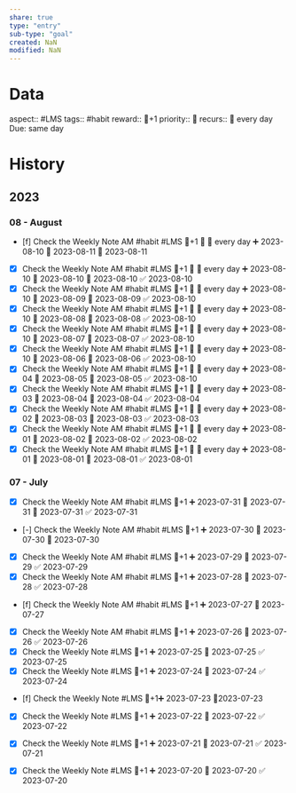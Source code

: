 ```yaml
---
share: true
type: "entry"
sub-type: "goal"
created: NaN 
modified: NaN
---
```

# Data
aspect:: #LMS
tags:: #habit
reward:: 🥄+1
priority:: 🔺
recurs:: 🔁 every day
Due: same day
# History
## 2023
### 08 - August

- [f] Check the Weekly Note AM #habit #LMS 🥄+1 🔺 🔁 every day ➕ 2023-08-10 🛫 2023-08-11 📅 2023-08-11
- [x] Check the Weekly Note AM #habit #LMS 🥄+1 🔺 🔁 every day ➕ 2023-08-10 🛫 2023-08-10 📅 2023-08-10 ✅ 2023-08-10
- [x] Check the Weekly Note AM #habit #LMS 🥄+1 🔺 🔁 every day ➕ 2023-08-10 🛫 2023-08-09 📅 2023-08-09 ✅ 2023-08-10
- [x] Check the Weekly Note AM #habit #LMS 🥄+1 🔺 🔁 every day ➕ 2023-08-10 🛫 2023-08-08 📅 2023-08-08 ✅ 2023-08-10
- [x] Check the Weekly Note AM #habit #LMS 🥄+1 🔺 🔁 every day ➕ 2023-08-10 🛫 2023-08-07 📅 2023-08-07 ✅ 2023-08-10
- [x] Check the Weekly Note AM #habit #LMS 🥄+1 🔺 🔁 every day ➕ 2023-08-10 🛫 2023-08-06 📅 2023-08-06 ✅ 2023-08-10
- [x] Check the Weekly Note AM #habit #LMS 🥄+1 🔺 🔁 every day ➕ 2023-08-04 🛫 2023-08-05 📅 2023-08-05 ✅ 2023-08-10
- [x] Check the Weekly Note AM #habit #LMS 🥄+1 🔺 🔁 every day ➕ 2023-08-03 🛫 2023-08-04 📅 2023-08-04 ✅ 2023-08-04
- [x] Check the Weekly Note AM #habit #LMS 🥄+1 🔺 🔁 every day ➕ 2023-08-02 🛫 2023-08-03 📅 2023-08-03 ✅ 2023-08-03
- [x] Check the Weekly Note AM #habit #LMS 🥄+1 🔺 🔁 every day ➕ 2023-08-01 🛫 2023-08-02 📅 2023-08-02 ✅ 2023-08-02
- [x] Check the Weekly Note AM #habit #LMS 🥄+1 🔺 🔁 every day ➕ 2023-08-01 🛫 2023-08-01 📅 2023-08-01 ✅ 2023-08-01
### 07 - July
- [x] Check the Weekly Note AM #habit #LMS 🥄+1 ➕ 2023-07-31 🛫 2023-07-31 📅 2023-07-31 ✅ 2023-07-31
- [-] Check the Weekly Note AM #habit #LMS 🥄+1 ➕ 2023-07-30 🛫 2023-07-30 📅 2023-07-30
- [x] Check the Weekly Note AM #habit #LMS 🥄+1 ➕ 2023-07-29 📅 2023-07-29 ✅ 2023-07-29
- [x] Check the Weekly Note AM #habit #LMS 🥄+1 ➕ 2023-07-28 📅 2023-07-28 ✅ 2023-07-28
- [f] Check the Weekly Note AM #habit #LMS 🥄+1 ➕ 2023-07-27 📅 2023-07-27
- [x] Check the Weekly Note AM #habit #LMS 🥄+1 ➕ 2023-07-26 📅 2023-07-26 ✅ 2023-07-26
- [x] Check the Weekly Note #LMS 🥄+1 ➕ 2023-07-25 📅 2023-07-25 ✅ 2023-07-25
- [x] Check the Weekly Note #LMS 🥄+1 ➕ 2023-07-24 📅 2023-07-24 ✅ 2023-07-24
- [f] Check the Weekly Note #LMS 🥄+1➕ 2023-07-23 📆2023-07-23
- [x] Check the Weekly Note #LMS 🥄+1 ➕ 2023-07-22 📅 2023-07-22 ✅ 2023-07-22
- [x] Check the Weekly Note #LMS 🥄+1 ➕ 2023-07-21 📅 2023-07-21 ✅ 2023-07-21
- [x] Check the Weekly Note #LMS 🥄+1 ➕ 2023-07-20 📅 2023-07-20 ✅ 2023-07-20






